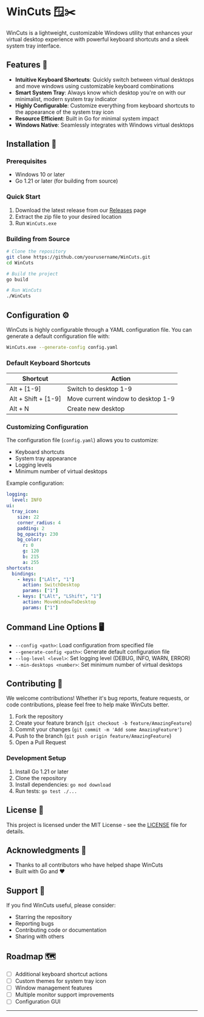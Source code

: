 # WinCuts 🪟✂️

WinCuts is a lightweight, customizable Windows utility that enhances your virtual desktop experience with powerful keyboard shortcuts and a sleek system tray interface.

## Features 🌟

- **Intuitive Keyboard Shortcuts**: Quickly switch between virtual desktops and move windows using customizable keyboard combinations
- **Smart System Tray**: Always know which desktop you're on with our minimalist, modern system tray indicator
- **Highly Configurable**: Customize everything from keyboard shortcuts to the appearance of the system tray icon
- **Resource Efficient**: Built in Go for minimal system impact
- **Windows Native**: Seamlessly integrates with Windows virtual desktops

## Installation 🚀

### Prerequisites

- Windows 10 or later
- Go 1.21 or later (for building from source)

### Quick Start

1. Download the latest release from our [Releases](https://github.com/yourusername/WinCuts/releases) page
2. Extract the zip file to your desired location
3. Run `WinCuts.exe`

### Building from Source

```bash
# Clone the repository
git clone https://github.com/yourusername/WinCuts.git
cd WinCuts

# Build the project
go build

# Run WinCuts
./WinCuts
```

## Configuration ⚙️

WinCuts is highly configurable through a YAML configuration file. You can generate a default configuration file with:

```bash
WinCuts.exe --generate-config config.yaml
```

### Default Keyboard Shortcuts

| Shortcut | Action |
|----------|--------|
| Alt + [1-9] | Switch to desktop 1-9 |
| Alt + Shift + [1-9] | Move current window to desktop 1-9 |
| Alt + N | Create new desktop |

### Customizing Configuration

The configuration file (`config.yaml`) allows you to customize:

- Keyboard shortcuts
- System tray appearance
- Logging levels
- Minimum number of virtual desktops

Example configuration:

```yaml
logging:
  level: INFO
ui:
  tray_icon:
    size: 22
    corner_radius: 4
    padding: 2
    bg_opacity: 230
    bg_color:
      r: 0
      g: 120
      b: 215
      a: 255
shortcuts:
  bindings:
    - keys: ["LAlt", "1"]
      action: SwitchDesktop
      params: ["1"]
    - keys: ["LAlt", "LShift", "1"]
      action: MoveWindowToDesktop
      params: ["1"]
```

## Command Line Options 🖥️

- `--config <path>`: Load configuration from specified file
- `--generate-config <path>`: Generate default configuration file
- `--log-level <level>`: Set logging level (DEBUG, INFO, WARN, ERROR)
- `--min-desktops <number>`: Set minimum number of virtual desktops

## Contributing 🤝

We welcome contributions! Whether it's bug reports, feature requests, or code contributions, please feel free to help make WinCuts better.

1. Fork the repository
2. Create your feature branch (`git checkout -b feature/AmazingFeature`)
3. Commit your changes (`git commit -m 'Add some AmazingFeature'`)
4. Push to the branch (`git push origin feature/AmazingFeature`)
5. Open a Pull Request

### Development Setup

1. Install Go 1.21 or later
2. Clone the repository
3. Install dependencies: `go mod download`
4. Run tests: `go test ./...`

## License 📄

This project is licensed under the MIT License - see the [LICENSE](LICENSE) file for details.

## Acknowledgments 🙏

- Thanks to all contributors who have helped shape WinCuts
- Built with Go and ❤️

## Support 💪

If you find WinCuts useful, please consider:
- Starring the repository
- Reporting bugs
- Contributing code or documentation
- Sharing with others

## Roadmap 🗺️

- [ ] Additional keyboard shortcut actions
- [ ] Custom themes for system tray icon
- [ ] Window management features
- [ ] Multiple monitor support improvements
- [ ] Configuration GUI

---
